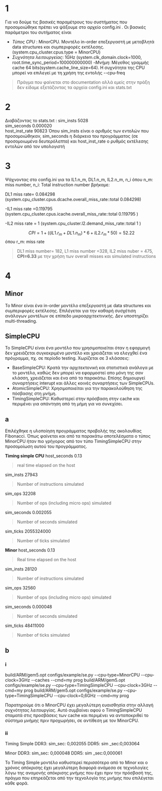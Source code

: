 # 1
Για να δούμε τις βασικές παραμέτρους του συστήματος που προσομοιώθηκε πρέπει να ψάξουμε στο αρχείο config.ini . Οι βασικές παράμετροι του συτήματος είναι 

- *Τύπος CPU* : MinorCPU. Μοντέλο in-order επεξεργαστή με μεταβλητά data structures και συμπεριφορές εκτέλεσης. (system.cpu_cluster.cpus.type = MinorCPU)
- *Συχνότητα λειτουργείας*: 1GHz (system.clk_domain.clock=1000, root.time_sync_period=100000000000)
-*Μνήμη*: Μέγεθος γραμμής cache 64 bits(system.cache_line_size=64).
H συχνότητα της CPU μπορεί να επιλεγεί με τη χρήση της εντολής --cpu-freq
 > Πράγμα που φαίνεται στο documentation αλλά εμείς στην πράξη δεν είδαμε εξετάζοντας τα αρχεία config.ini και stats.txt

# 2
Διαβάζοντας το stats.txt :
sim_insts                                        5028   
sim_seconds                                  0.000020  
host_inst_rate                                  90823                       Όπου sim_insts  είναι ο αριθμός των εντολών που προσομοιώθηκαν, sim_seconds η διάρκεια του προγράμματος (σε προσομοιωμένα δευτερόλεπτα) και host_inst_rate  ο ρυθμός εκτέλεσης εντολών από τον υπολογιστή 

# 3
Ψάχνοντας στο config.ini για τα IL1.n_m, DL1.n_m, IL2.n_m, n_i
όπου n_m: miss number, n_i: Total instruction number βρήκαμε:

DL1 miss rate= 0.084298   
(system.cpu_cluster.cpus.dcache.overall_miss_rate::total     0.084298)

-IL1 miss rate =0.119795 
(system.cpu_cluster.cpus.icache.overall_miss_rate::total     0.119795 )
     
-IL2 miss rate = 1
(system.cpu_cluster.l2.demand_miss_rate::total            1   ) 


$$
CPI=1+ ( (IL1.r_m  +  DL1.n_m ) *6  + IL2.r_m*50) =52.22
$$
όπου r_m: miss rate 

> DL1 miss number= 182, L1 miss number =328, IL2 miss nuber = 475, **CPI=6.33** με την χρήση των overall misses και simulated instructions

# 4

## Minor
Το Minor είναι ένα in-order μοντέλο επεξεργαστή με data structures και συμπεριφορές εκτέλεσης.  Επιλέγεται για την καθαρή συσχέτιση ανάλογων μοντέλων σε επίπεδο μικροαρχιτεκτινικής. Δεν υποστηρίζει multi-threading.


## SimpleCPU


Το SimpleCPU είναι ένα μοντέλο που χρησιμοποιείται όταν η εφαρμογή δεν χρειάζεται συγκεκριμένο μοντέλο και χρειάζεται να ελεγχθεί ένα πρόγραμμα, πχ. σε περίοδο testing. Χωρίζεται σε 3 κλάσσεις: 
- BaseSimpleCPU: Κρατά την αρχιτεκτονική και στατιστικά ανάλογα με το μοντέλο, καθώς δεν μπορεί να εφαρμοστεί απο μόνη της σαν κλάσση, χρειάζεται και ένα από τα παρακάτω. Επίσης δημιουργεί συναρτήσεις interupt και άλλες κοινές συναρτήσεις των SimpleCPUs. 
- AtomicSimpleCPU: Χρησιμοποιείται για την παρακολούθηση της πόσβασης στη μνήμη. 
- TimingSimpleCPU: Καθυστερεί στην πρόσβαση στην cache και περιμένει για απάντηση από τη μήμη για να συνεχίσει.

## a
Επιλέχθηκε η υλοποίηση προγράμματος προβολής της ακολουθίας Fibonacci. Όπως φαίνεται και από τα παρακάτω αποτελέσματα ο τύπος MinorCPU ήταν πιο γρήγορος από τον τύπο TimingSimpleCPU στην προσομοίωση αυτού του προγράμματος.

**Timing simple CPU**
host_seconds                                     0.13    
>real time elapsed on the host

sim_insts                                       27943
>Number of instructions simulated

sim_ops                                         32208                       
>Number of ops (including micro ops) simulated

sim_seconds                                  0.002055                       
>Number of seconds simulated

sim_ticks                                  2055324000                       
> Number of ticks simulated

**Minor**
host_seconds                                     0.13                       
>Real time elapsed on the host

sim_insts                                       28120                       
> Number of instructions simulated 
>
sim_ops                                         32560                       
> Number of ops (including micro ops) simulated
> 
sim_seconds                                  0.000048                       
>Number of seconds simulated

sim_ticks                                    48411000                       
>Number of ticks simulated

## b
### i

build/ARM/gem5.opt configs/example/se.py --cpu-type=MinorCPU --cpu-clock=3GHz --caches --cmd=my prog
build/ARM/gem5.opt configs/example/se.py --cpu-type=TimingSimpleCPU --cpu-clock=3GHz --cmd=my prog
build/ARM/gem5.opt configs/example/se.py --cpu-type=TimingSimpleCPU --cpu-clock=0,6GHz --cmd=my prog

Παρατηρούμε ότι ο MinorCPU έχει μεγαλύτερη ευαισθησία στην αλλαγή συχνότητας λειτουργίας. Αυτό συμβαίνει αφού ο TimingSimpleCPU σταματά στις προσβάσεις των cache και περιμένει να ανταποκριθεί το σύστημα μνήμης πριν προχωρήσει, σε αντίθεση με τον MinorCPU. 

### ii

Timing Simple 
	DDR3: sim_sec: 0,002055
	DDR5: sim _sec:0,003064


Minor 
	DDR3: sim_sec: 0,000048
	DDR5: sim _sec:0,000061

Το Timing Simple μοντέλο καθυστερεί περισσότερο από το Minor και ο χρόνος απόκρισης έχει μεγαλύτερη διαφορά ανάμεσα σε τεχνολογίες λόγω της αναμονής απόκρισης μνήμης που έχει πριν την πρόσβασή της, πράγμα που επηρεάζεται από την τεχνολογία της μνήμης που επιλέγεται κάθε φορά.



